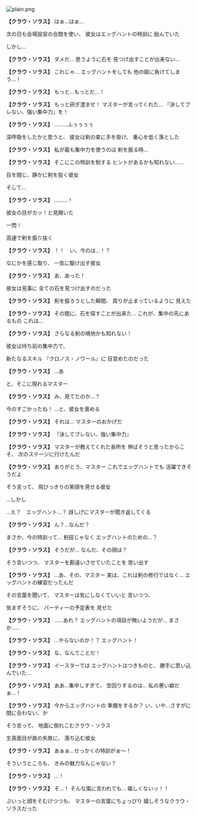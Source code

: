 
![plain.png](../images/backgrounds/plain.png)

**【クラウ・ソラス】**
はぁ…はぁ…

次の日も会場設営の合間を使い、
彼女はエッグハントの特訓に
励んでいた

しかし…

**【クラウ・ソラス】**
ダメだ…
思うように石を
見つけ出すことが出来ない…

**【クラウ・ソラス】**
これじゃ…
エッグハントをしても
他の姫に負けてしまう…！

**【クラウ・ソラス】**
もっと…もっとだ…！

**【クラウ・ソラス】**
もっと研ぎ澄ませ！
マスターが言ってくれた…
『決してブレない、強い集中力』を！

**【クラウ・ソラス】**
………ふぅぅぅぅ

深呼吸をしたかと思うと、
彼女は剣の束に手を掛け、
重心を低く落とした

**【クラウ・ソラス】**
私が最も集中力を使うのは
剣を振る時…

**【クラウ・ソラス】**
そこにこの特訓を制する
ヒントがあるかも知れない……

目を閉じ、静かに剣を抜く彼女

そして…

**【クラウ・ソラス】**
………！

彼女の目がカッ！と見開いた

一閃！

高速で剣を振り抜く

**【クラウ・ソラス】**
！！　い、今のは…！？

なにかを感じ取り、
一気に駆け出す彼女

**【クラウ・ソラス】**
あ、あった！

彼女は見事に
全ての石を見つけ出すのだった

**【クラウ・ソラス】**
剣を振ろうとした瞬間、
周りが止まっているように
見えた

**【クラウ・ソラス】**
その間に、石を探すことが出来た…
これが、集中の先にあるもの
これは…

**【クラウ・ソラス】**
さらなる剣の境地かも知れない！

彼女は持ち前の集中力で、

新たなるスキル
『クロノス・ノワール』に
目覚めたのだった

**【クラウ・ソラス】**
…あ

と、そこに現れるマスター

**【クラウ・ソラス】**
み、見てたのか…？

今のすごかったね！
…と、彼女を褒める

**【クラウ・ソラス】**
それは…
マスターのおかげだ

**【クラウ・ソラス】**
『決してブレない、強い集中力』

**【クラウ・ソラス】**
マスターが教えてくれた長所を
伸ばそうと思ったからこそ、
次のステージに行けたんだ

**【クラウ・ソラス】**
ありがとう、マスター
これでエッグハントでも
活躍できそうだよ

そう言って、
飛びっきりの笑顔を見せる彼女

…しかし

…え？　エッグハント…？
訝しげにマスターが聞き返してくる

**【クラウ・ソラス】**
ん？…なんだ？

まさか、今の特訓って…
剣技じゃなく
エッグハントのための…？

**【クラウ・ソラス】**
そうだが…
なんだ、その顔は？

そう言いつつ、
マスターを勘違いさせていたことを
思い出す

**【クラウ・ソラス】**
…あ、その、マスター
実は、これは剣の修行ではなく…
エッグハントの練習だったんだ

その言葉を聞いて、
マスターは気にしなくていいと
言いつつ、

気まずそうに、
パーティーの予定表を
見せた

**【クラウ・ソラス】**
……あれ？
エッグハントの項目が無いようだが…
まさか……

**【クラウ・ソラス】**
…やらないのか！？
エッグハント！

**【クラウ・ソラス】**
な、なんてことだ！

**【クラウ・ソラス】**
イースターでは
エッグハントはつきものと、
勝手に思い込んでいた…

**【クラウ・ソラス】**
ああ…集中しすぎて、
空回りするのは…
私の悪い癖だぁ…！

**【クラウ・ソラス】**
今からエッグハントの
準備をするか？
い、いや…さすがに間に合わない、か

そう言って、
地面に倒れこむクラウ・ソラス

生真面目が故の失敗に、
落ち込む彼女

**【クラウ・ソラス】**
あぁぁ…せっかくの特訓がぁ～！

そういうところも、
きみの魅力なんじゃない？

**【クラウ・ソラス】**
…！

**【クラウ・ソラス】**
そ…！
そんな風に言われても…
嬉しくないッ！！

ぷいっと顔をそむけつつも、
マスターの言葉にちょっぴり
嬉しそうなクラウ・ソラスだった
